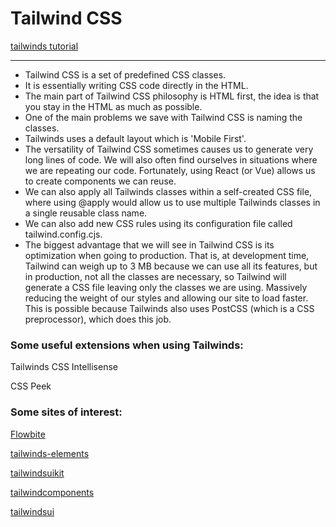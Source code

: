 # Tailwind CSS


[tailwinds tutorial](https://github.com/thusspokedata/tailwind-sandbox/tree/main/tailwind-sandbox-done)

<hr/>
<ul>
<li>Tailwind CSS is a set of predefined CSS classes.</li>
<li>It is essentially writing CSS code directly in the HTML.</li>
<li>The main part of Tailwind CSS philosophy is HTML first, the idea is that you stay in the HTML as much as possible.</li>
<li>One of the main problems we save with Tailwind CSS is naming the classes.</li>
<li>Tailwinds uses a default layout which is 'Mobile First'.</li>
<li>The versatility of Tailwind CSS sometimes causes us to generate very long lines of code. We will also often find ourselves in situations where we are repeating our code. Fortunately, using React (or Vue) allows us to create components we can reuse.</li>
<li>We can also apply all Tailwinds classes within a self-created CSS file, where using @apply would allow us to use multiple Tailwinds classes in a single reusable class name.</li>
<li>We can also add new CSS rules using its configuration file called tailwind.config.cjs.</li>
<li>The biggest advantage that we will see in Tailwind CSS is its optimization when going to production. That is, at development time, Tailwind can weigh up to 3 MB because we can use all its features, but in production, not all the classes are necessary, so Tailwind will generate a CSS file leaving only the classes we are using. Massively reducing the weight of our styles and allowing our site to load faster. This is possible because Tailwinds also uses PostCSS (which is a CSS preprocessor), which does this job.</li>
</ul>

<h3>Some useful extensions when using Tailwinds:</h3>

<p>Tailwinds CSS Intellisense</p>
<p>CSS Peek</p>

<h3>Some sites of interest:</h3>

[Flowbite](www.flowbite.com)

[tailwinds-elements](www.tailwind-elements.com)

[tailwindsuikit](www.tailwinduikit.com)

[tailwindcomponents](https://tailwindcomponents.com/)

[tailwindsui](www.tailwindui.com)

